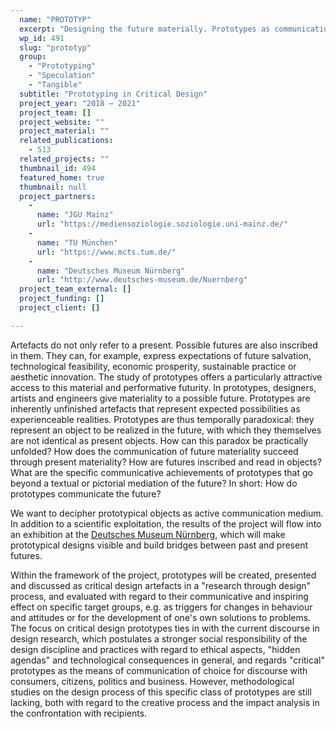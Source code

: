 ```yaml
---
  name: "PROTOTYP"
  excerpt: "Designing the future materially. Prototypes as communication medium of the new."
  wp_id: 491
  slug: "prototyp"
  group: 
    - "Prototyping"
    - "Speculation"
    - "Tangible"
  subtitle: "Prototyping in Critical Design"
  project_year: "2018 – 2021"
  project_team: []
  project_website: ""
  project_material: ""
  related_publications: 
    - 513
  related_projects: ""
  thumbnail_id: 494
  featured_home: true
  thumbnail: null
  project_partners: 
    - 
      name: "JGU Mainz"
      url: "https://mediensoziologie.soziologie.uni-mainz.de/"
    - 
      name: "TU München"
      url: "https://www.mcts.tum.de/"
    - 
      name: "Deutsches Museum Nürnberg"
      url: "http://www.deutsches-museum.de/Nuernberg"
  project_team_external: []
  project_funding: []
  project_client: []

---
```

Artefacts do not only refer to a present. Possible futures are also inscribed in them. They can, for example, express expectations of future salvation, technological feasibility, economic prosperity, sustainable practice or aesthetic innovation. The study of prototypes offers a particularly attractive access to this material and performative futurity. In prototypes, designers, artists and engineers give materiality to a possible future. Prototypes are inherently unfinished artefacts that represent expected possibilities as experienceable realities. Prototypes are thus temporally paradoxical: they represent an object to be realized in the future, with which they themselves are not identical as present objects. How can this paradox be practically unfolded? How does the communication of future materiality succeed through present materiality? How are futures inscribed and read in objects? What are the specific communicative achievements of prototypes that go beyond a textual or pictorial mediation of the future? In short: How do prototypes communicate the future?

We want to decipher prototypical objects as active communication medium. In addition to a scientific exploitation, the results of the project will flow into an exhibition at the <a href="http://www.deutsches-museum.de/Nuernberg" target="_blank" rel="noopener noreferrer">Deutsches Museum Nürnberg</a>, which will make prototypical designs visible and build bridges between past and present futures.

Within the framework of the project, prototypes will be created, presented and discussed as critical design artefacts in a "research through design" process, and evaluated with regard to their communicative and inspiring effect on specific target groups, e.g. as triggers for changes in behaviour and attitudes or for the development of one's own solutions to problems. The focus on critical design prototypes ties in with the current discourse in design research, which postulates a stronger social responsibility of the design discipline and practices with regard to ethical aspects, "hidden agendas" and technological consequences in general, and regards "critical" prototypes as the means of communication of choice for discourse with consumers, citizens, politics and business. However, methodological studies on the design process of this specific class of prototypes are still lacking, both with regard to the creative process and the impact analysis in the confrontation with recipients.